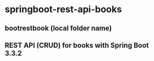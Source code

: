 # springboot-rest-api-books

## bootrestbook (local folder name)

## REST API (CRUD) for books with Spring Boot 3.3.2

